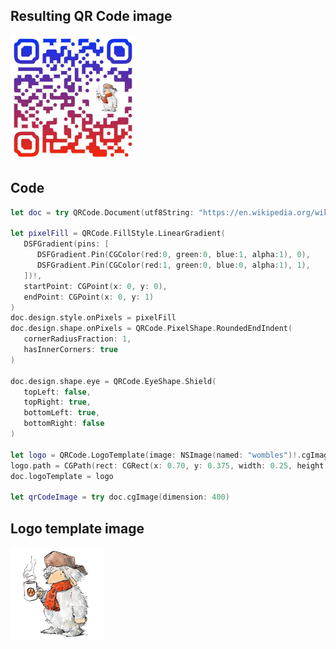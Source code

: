 ## Resulting QR Code image

<a href="qrcode-off-pixels.png">
   <img src="demo-wombles.jpg" width="200" />
</a>

## Code

```swift
let doc = try QRCode.Document(utf8String: "https://en.wikipedia.org/wiki/The_Wombles")

let pixelFill = QRCode.FillStyle.LinearGradient(
   DSFGradient(pins: [
      DSFGradient.Pin(CGColor(red:0, green:0, blue:1, alpha:1), 0),
      DSFGradient.Pin(CGColor(red:1, green:0, blue:0, alpha:1), 1),
   ])!,
   startPoint: CGPoint(x: 0, y: 0),
   endPoint: CGPoint(x: 0, y: 1)
)
doc.design.style.onPixels = pixelFill
doc.design.shape.onPixels = QRCode.PixelShape.RoundedEndIndent(
   cornerRadiusFraction: 1, 
   hasInnerCorners: true
)

doc.design.shape.eye = QRCode.EyeShape.Shield(
   topLeft: false, 
   topRight: true, 
   bottomLeft: true, 
   bottomRight: false
)

let logo = QRCode.LogoTemplate(image: NSImage(named: "wombles")!.cgImage(forProposedRect: nil, context: nil, hints: nil)!)
logo.path = CGPath(rect: CGRect(x: 0.70, y: 0.375, width: 0.25, height: 0.25), transform: nil)
doc.logoTemplate = logo

let qrCodeImage = try doc.cgImage(dimension: 400)
```

## Logo template image

<a href="b-image.jpg">
   <img src="wombles.jpeg" width="150"/>
</a>
